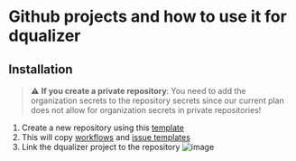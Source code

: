# Github projects and how to use it for dqualizer

## Installation

> ⚠️ **If you create a private repository**: You need to add the organization secrets to the repository secrets since our current plan does not allow for organization secrets in private repositories!

1. Create a new repository using this [template](https://github.com/dqualizer/template)
2. This will copy [workflows](.github/workflows) and [issue templates](.github/ISSUE_TEMPLATE/)
3. Link the dqualizer project to the repository ![image](https://user-images.githubusercontent.com/33718194/221803125-5cfb2a24-4c43-466d-aed6-2714c5d86ad0.png)

